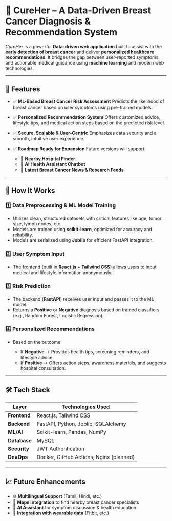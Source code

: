 <h1>💖 CureHer – A Data-Driven Breast Cancer Diagnosis & Recommendation System</h1>

*CureHer* is a powerful **Data-driven web application** built to assist with the **early detection of breast cancer** and deliver **personalized healthcare recommendations**. It bridges the gap between user-reported symptoms and actionable medical guidance using **machine learning** and modern web technologies.

---

## 🚀 Features

* ✅ **ML-Based Breast Cancer Risk Assessment**
  Predicts the likelihood of breast cancer based on user symptoms using pre-trained models.

* ✅ **Personalized Recommendation System**
  Offers customized advice, lifestyle tips, and medical action steps based on the predicted risk level.

* ✅ **Secure, Scalable & User-Centric**
  Emphasizes data security and a smooth, intuitive user experience.

* ✅ **Roadmap Ready for Expansion**
  Future versions will support:

  * 🏥 **Nearby Hospital Finder**
  * 🧠 **AI Health Assistant Chatbot**
  * 📰 **Latest Breast Cancer News & Research Feeds**

---

## 🧠 How It Works

### 1️⃣ **Data Preprocessing & ML Model Training**

* Utilizes clean, structured datasets with critical features like age, tumor size, lymph nodes, etc.
* Models are trained using **scikit-learn**, optimized for accuracy and reliability.
* Models are serialized using **Joblib** for efficient FastAPI integration.

### 2️⃣ **User Symptom Input**

* The frontend (built in **React.js + Tailwind CSS**) allows users to input medical and lifestyle information anonymously.

### 3️⃣ **Risk Prediction**

* The backend (**FastAPI**) receives user input and passes it to the ML model.
* Returns a **Positive** or **Negative** diagnosis based on trained classifiers (e.g., Random Forest, Logistic Regression).

### 4️⃣ **Personalized Recommendations**

* Based on the outcome:

  * If **Negative** → Provides health tips, screening reminders, and lifestyle advice.
  * If **Positive** → Offers action steps, awareness materials, and suggests hospital consultation.

---

## 🛠️ Tech Stack

| Layer        | Technologies Used                       |
| ------------ | --------------------------------------- |
| **Frontend** | React.js, Tailwind CSS                  |
| **Backend**  | FastAPI, Python, Joblib, SQLAlchemy     |
| **ML/AI**    | Scikit-learn, Pandas, NumPy             |
| **Database** | MySQL                                   |
| **Security** | JWT Authentication                      |
| **DevOps**   | Docker, GitHub Actions, Nginx (planned) |

---

## 📈 Future Enhancements

* 🌐 **Multilingual Support** (Tamil, Hindi, etc.)
* 📍 **Maps Integration** to find nearby breast cancer specialists
* 🤖 **AI Assistant** for symptom discussion & health education
* 📡 **Integration with wearable data** (Fitbit, etc.)

 
